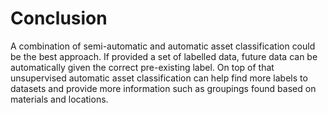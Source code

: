 # Conclusion
A combination of semi-automatic and automatic asset classification could be the best approach. If provided a set of labelled data, future data can be automatically given the correct pre-existing label. On top of that unsupervised automatic asset classification can help find more labels to datasets and provide more information such as groupings found based on materials and locations.
